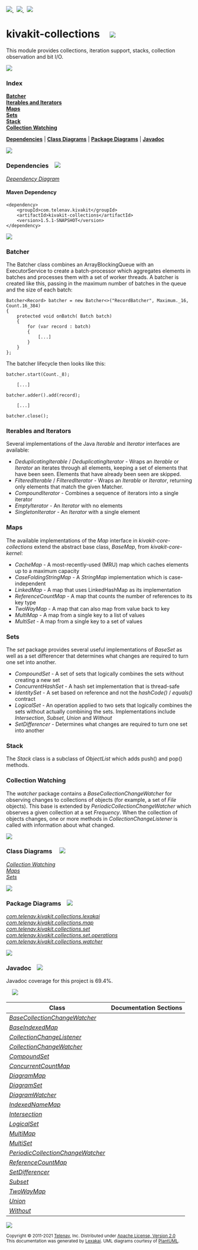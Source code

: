 [//]: # (start-user-text)

<a href="https://www.kivakit.org">
<img src="https://www.kivakit.org/images/web-32.png" srcset="https://www.kivakit.org/images/web-32-2x.png 2x"/>
</a>
&nbsp;
<a href="https://twitter.com/openkivakit">
<img src="https://www.kivakit.org/images/twitter-32.png" srcset="https://www.kivakit.org/images/twitter-32-2x.png 2x"/>
</a>
&nbsp;
<a href="https://kivakit.zulipchat.com">
<img src="https://www.kivakit.org/images/zulip-32.png" srcset="https://www.kivakit.org/images/zulip-32-2x.png 2x"/>
</a>

[//]: # (end-user-text)

# kivakit-collections &nbsp;&nbsp; <img src="https://www.kivakit.org/images/set-32.png" srcset="https://www.kivakit.org/images/set-32-2x.png 2x"/>

This module provides collections, iteration support, stacks, collection observation and bit I/O.

<img src="https://www.kivakit.org/images/horizontal-line-512.png" srcset="https://www.kivakit.org/images/horizontal-line-512-2x.png 2x"/>

### Index

[**Batcher**](#batcher)  
[**Iterables and Iterators**](#iterables-and-iterators)  
[**Maps**](#maps)  
[**Sets**](#sets)  
[**Stack**](#stack)  
[**Collection Watching**](#collection-watching)  

[**Dependencies**](#dependencies) | [**Class Diagrams**](#class-diagrams) | [**Package Diagrams**](#package-diagrams) | [**Javadoc**](#javadoc)

<img src="https://www.kivakit.org/images/horizontal-line-512.png" srcset="https://www.kivakit.org/images/horizontal-line-512-2x.png 2x"/>

### Dependencies <a name="dependencies"></a> &nbsp;&nbsp; <img src="https://www.kivakit.org/images/dependencies-32.png" srcset="https://www.kivakit.org/images/dependencies-32-2x.png 2x"/>

[*Dependency Diagram*](https://www.kivakit.org/1.5.1-SNAPSHOT/lexakai/kivakit/kivakit-collections/documentation/diagrams/dependencies.svg)

#### Maven Dependency

    <dependency>
        <groupId>com.telenav.kivakit</groupId>
        <artifactId>kivakit-collections</artifactId>
        <version>1.5.1-SNAPSHOT</version>
    </dependency>

<img src="https://www.kivakit.org/images/horizontal-line-128.png" srcset="https://www.kivakit.org/images/horizontal-line-128-2x.png 2x"/>

[//]: # (start-user-text)

### Batcher <a name = "batcher"></a>

The Batcher class combines an ArrayBlockingQueue with an ExecutorService to create a batch-processor which
aggregates elements in batches and processes them with a set of worker threads. A batcher is created like this, passing in the maximum
number of batches in the queue and the size of each batch:

    Batcher<Record> batcher = new Batcher<>("RecordBatcher", Maximum._16, Count.16_384)
    {
        protected void onBatch( Batch batch)
        {
            for (var record : batch)
            {
                [...]
            }
        }
    };

The batcher lifecycle then looks like this:

    batcher.start(Count._8);

        [...]

    batcher.adder().add(record);

        [...]

    batcher.close();

### Iterables and Iterators <a name = "iterables-and-iterators"></a>

Several implementations of the Java *Iterable* and *Iterator* interfaces are available:

- *DeduplicatingIterable* / *DeduplicatingIterator* - Wraps an *Iterable* or *Iterator* an iterates through
  all elements, keeping a set of elements that have been seen. Elements that have already been seen
  are skipped.
- *FilteredIterable* / *FilteredIterator* - Wraps an *Iterable* or *Iterator*, returning only elements that
  match the given Matcher.
- *CompoundIterator* - Combines a sequence of iterators into a single iterator
- *EmptyIterator* - An *Iterator* with no elements
- *SingletonIterator* - An *Iterator* with a single element

### Maps <a name = "maps"></a>

The available implementations of the *Map* interface in *kivakit-core-collections* extend the abstract base class,
*BaseMap*, from *kivakit-core-kernel*:

- *CacheMap* - A most-recently-used (MRU) map which caches elements up to a maximum capacity
- *CaseFoldingStringMap* - A *StringMap* implementation which is case-independent
- *LinkedMap* - A map that uses LinkedHashMap as its implementation
- *ReferenceCountMap* - A map that counts the number of references to its key type
- *TwoWayMap* - A map that can also map from value back to key
- *MultiMap* - A map from a single key to a list of values
- *MultiSet* - A map from a single key to a set of values

### Sets <a name = "sets"></a>

The *set* package provides several useful implementations of *BaseSet* as well as a set differencer that
determines what changes are required to turn one set into another.

- *CompoundSet* - A set of sets that logically combines the sets without creating a new set
- *ConcurrentHashSet* - A hash set implementation that is thread-safe
- *IdentitySet* - A set based on reference and not the *hashCode()* / *equals()* contract
- *LogicalSet* - An operation applied to two sets that logically combines the sets without actually
  combining the sets. Implementations include *Intersection*, *Subset*, *Union* and *Without*
- *SetDifferencer* - Determines what changes are required to turn one set into another

### Stack <a name = "stack"></a>

The *Stack* class is a subclass of *ObjectList* which adds push() and pop() methods.

### Collection Watching <a name = "collection-watching"></a>

The *watcher* package contains a *BaseCollectionChangeWatcher* for observing changes to collections of
objects (for example, a set of *File* objects). This base is extended by *PeriodicCollectionChangeWatcher*
which observes a given collection at a set *Frequency*. When the collection of objects changes, one or
more methods in *CollectionChangeListener* is called with information about what changed.

[//]: # (end-user-text)

<img src="https://www.kivakit.org/images/horizontal-line-128.png" srcset="https://www.kivakit.org/images/horizontal-line-128-2x.png 2x"/>

### Class Diagrams <a name="class-diagrams"></a> &nbsp; &nbsp; <img src="https://www.kivakit.org/images/diagram-40.png" srcset="https://www.kivakit.org/images/diagram-40-2x.png 2x"/>

[*Collection Watching*](https://www.kivakit.org/1.5.1-SNAPSHOT/lexakai/kivakit/kivakit-collections/documentation/diagrams/diagram-watcher.svg)  
[*Maps*](https://www.kivakit.org/1.5.1-SNAPSHOT/lexakai/kivakit/kivakit-collections/documentation/diagrams/diagram-map.svg)  
[*Sets*](https://www.kivakit.org/1.5.1-SNAPSHOT/lexakai/kivakit/kivakit-collections/documentation/diagrams/diagram-set.svg)

<img src="https://www.kivakit.org/images/horizontal-line-128.png" srcset="https://www.kivakit.org/images/horizontal-line-128-2x.png 2x"/>

### Package Diagrams <a name="package-diagrams"></a> &nbsp;&nbsp; <img src="https://www.kivakit.org/images/box-32.png" srcset="https://www.kivakit.org/images/box-32-2x.png 2x"/>

[*com.telenav.kivakit.collections.lexakai*](https://www.kivakit.org/1.5.1-SNAPSHOT/lexakai/kivakit/kivakit-collections/documentation/diagrams/com.telenav.kivakit.collections.lexakai.svg)  
[*com.telenav.kivakit.collections.map*](https://www.kivakit.org/1.5.1-SNAPSHOT/lexakai/kivakit/kivakit-collections/documentation/diagrams/com.telenav.kivakit.collections.map.svg)  
[*com.telenav.kivakit.collections.set*](https://www.kivakit.org/1.5.1-SNAPSHOT/lexakai/kivakit/kivakit-collections/documentation/diagrams/com.telenav.kivakit.collections.set.svg)  
[*com.telenav.kivakit.collections.set.operations*](https://www.kivakit.org/1.5.1-SNAPSHOT/lexakai/kivakit/kivakit-collections/documentation/diagrams/com.telenav.kivakit.collections.set.operations.svg)  
[*com.telenav.kivakit.collections.watcher*](https://www.kivakit.org/1.5.1-SNAPSHOT/lexakai/kivakit/kivakit-collections/documentation/diagrams/com.telenav.kivakit.collections.watcher.svg)

<img src="https://www.kivakit.org/images/horizontal-line-128.png" srcset="https://www.kivakit.org/images/horizontal-line-128-2x.png 2x"/>

### Javadoc <a name="javadoc"></a> &nbsp;&nbsp; <img src="https://www.kivakit.org/images/books-32.png" srcset="https://www.kivakit.org/images/books-32-2x.png 2x"/>

Javadoc coverage for this project is 69.4%.  
  
&nbsp; &nbsp; <img src="https://www.kivakit.org/images/meter-70-96.png" srcset="https://www.kivakit.org/images/meter-70-96-2x.png 2x"/>




| Class | Documentation Sections |
|---|---|
| [*BaseCollectionChangeWatcher*](https://www.kivakit.org/1.5.1-SNAPSHOT/javadoc/kivakit/kivakit.collections/com/telenav/kivakit/collections/watcher/BaseCollectionChangeWatcher.html) |  |  
| [*BaseIndexedMap*](https://www.kivakit.org/1.5.1-SNAPSHOT/javadoc/kivakit/kivakit.collections/com/telenav/kivakit/collections/map/BaseIndexedMap.html) |  |  
| [*CollectionChangeListener*](https://www.kivakit.org/1.5.1-SNAPSHOT/javadoc/kivakit/kivakit.collections/com/telenav/kivakit/collections/watcher/CollectionChangeListener.html) |  |  
| [*CollectionChangeWatcher*](https://www.kivakit.org/1.5.1-SNAPSHOT/javadoc/kivakit/kivakit.collections/com/telenav/kivakit/collections/watcher/CollectionChangeWatcher.html) |  |  
| [*CompoundSet*](https://www.kivakit.org/1.5.1-SNAPSHOT/javadoc/kivakit/kivakit.collections/com/telenav/kivakit/collections/set/CompoundSet.html) |  |  
| [*ConcurrentCountMap*](https://www.kivakit.org/1.5.1-SNAPSHOT/javadoc/kivakit/kivakit.collections/com/telenav/kivakit/collections/map/ConcurrentCountMap.html) |  |  
| [*DiagramMap*](https://www.kivakit.org/1.5.1-SNAPSHOT/javadoc/kivakit/kivakit.collections/com/telenav/kivakit/collections/lexakai/DiagramMap.html) |  |  
| [*DiagramSet*](https://www.kivakit.org/1.5.1-SNAPSHOT/javadoc/kivakit/kivakit.collections/com/telenav/kivakit/collections/lexakai/DiagramSet.html) |  |  
| [*DiagramWatcher*](https://www.kivakit.org/1.5.1-SNAPSHOT/javadoc/kivakit/kivakit.collections/com/telenav/kivakit/collections/lexakai/DiagramWatcher.html) |  |  
| [*IndexedNameMap*](https://www.kivakit.org/1.5.1-SNAPSHOT/javadoc/kivakit/kivakit.collections/com/telenav/kivakit/collections/map/IndexedNameMap.html) |  |  
| [*Intersection*](https://www.kivakit.org/1.5.1-SNAPSHOT/javadoc/kivakit/kivakit.collections/com/telenav/kivakit/collections/set/operations/Intersection.html) |  |  
| [*LogicalSet*](https://www.kivakit.org/1.5.1-SNAPSHOT/javadoc/kivakit/kivakit.collections/com/telenav/kivakit/collections/set/LogicalSet.html) |  |  
| [*MultiMap*](https://www.kivakit.org/1.5.1-SNAPSHOT/javadoc/kivakit/kivakit.collections/com/telenav/kivakit/collections/map/MultiMap.html) |  |  
| [*MultiSet*](https://www.kivakit.org/1.5.1-SNAPSHOT/javadoc/kivakit/kivakit.collections/com/telenav/kivakit/collections/set/MultiSet.html) |  |  
| [*PeriodicCollectionChangeWatcher*](https://www.kivakit.org/1.5.1-SNAPSHOT/javadoc/kivakit/kivakit.collections/com/telenav/kivakit/collections/watcher/PeriodicCollectionChangeWatcher.html) |  |  
| [*ReferenceCountMap*](https://www.kivakit.org/1.5.1-SNAPSHOT/javadoc/kivakit/kivakit.collections/com/telenav/kivakit/collections/map/ReferenceCountMap.html) |  |  
| [*SetDifferencer*](https://www.kivakit.org/1.5.1-SNAPSHOT/javadoc/kivakit/kivakit.collections/com/telenav/kivakit/collections/set/SetDifferencer.html) |  |  
| [*Subset*](https://www.kivakit.org/1.5.1-SNAPSHOT/javadoc/kivakit/kivakit.collections/com/telenav/kivakit/collections/set/operations/Subset.html) |  |  
| [*TwoWayMap*](https://www.kivakit.org/1.5.1-SNAPSHOT/javadoc/kivakit/kivakit.collections/com/telenav/kivakit/collections/map/TwoWayMap.html) |  |  
| [*Union*](https://www.kivakit.org/1.5.1-SNAPSHOT/javadoc/kivakit/kivakit.collections/com/telenav/kivakit/collections/set/operations/Union.html) |  |  
| [*Without*](https://www.kivakit.org/1.5.1-SNAPSHOT/javadoc/kivakit/kivakit.collections/com/telenav/kivakit/collections/set/operations/Without.html) |  |  

[//]: # (start-user-text)



[//]: # (end-user-text)

<img src="https://www.kivakit.org/images/horizontal-line-512.png" srcset="https://www.kivakit.org/images/horizontal-line-512-2x.png 2x"/>

<sub>Copyright &#169; 2011-2021 [Telenav](https://telenav.com), Inc. Distributed under [Apache License, Version 2.0](LICENSE)</sub>  
<sub>This documentation was generated by [Lexakai](https://lexakai.org). UML diagrams courtesy of [PlantUML](https://plantuml.com).</sub>

